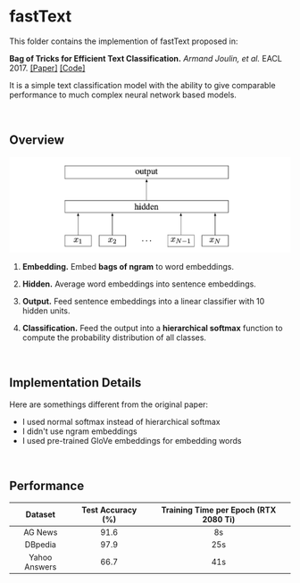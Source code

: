 # fastText

This folder contains the implemention of fastText proposed in:

**Bag of Tricks for Efficient Text Classification.** *Armand Joulin, et al.* EACL 2017. [[Paper]](https://www.aclweb.org/anthology/E17-2068.pdf) [[Code]](https://github.com/facebookresearch/fastText)

It is a simple text classification model with the ability to give comparable performance to much complex neural network based models.

&nbsp;

## Overview

![fastText](../../docs/img/fastText.png)

1. **Embedding.** Embed **bags of ngram** to word embeddings.

2. **Hidden.** Average word embeddings into sentence embeddings.

3. **Output.** Feed sentence embeddings into a linear classifier with 10 hidden units.

4. **Classification.** Feed the output into a **hierarchical softmax** function to compute the probability distribution of all classes.

&nbsp;

## Implementation Details

Here are somethings different from the original paper:

- I used normal softmax instead of hierarchical softmax
- I didn't use ngram embeddings
- I used pre-trained GloVe embeddings for embedding words

&nbsp;

## Performance

|    Dataset    | Test Accuracy (%) | Training Time per Epoch (RTX 2080 Ti) |
| :-----------: | :---------------: | :-----------------------------------: |
|    AG News    |       91.6        |                  8s                   |
|    DBpedia    |       97.9        |                  25s                  |
| Yahoo Answers |       66.7        |                  41s                  |